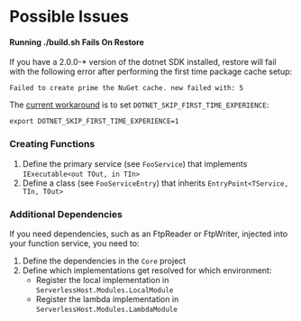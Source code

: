 # Possible Issues

#### Running ./build.sh Fails On Restore

If you have a 2.0.0-* version of the dotnet SDK installed, restore will fail with the following error
after performing the first time package cache setup:

```
Failed to create prime the NuGet cache. new failed with: 5
```

The [current workaround](https://github.com/dotnet/cli/issues/6550#issuecomment-308040963) is to set `DOTNET_SKIP_FIRST_TIME_EXPERIENCE`:

```
export DOTNET_SKIP_FIRST_TIME_EXPERIENCE=1
```

### Creating Functions

1. Define the primary service (see `FooService`) that implements `IExecutable<out TOut, in TIn>`
2. Define a class (see `FooServiceEntry`) that inherits `EntryPoint<TService, TIn, TOut>`

### Additional Dependencies

If you need dependencies, such as an FtpReader or FtpWriter, injected into your function service, you need to:

1. Define the dependencies in the `Core` project
2. Define which implementations get resolved for which environment:
   - Register the local implementation in `ServerlessHost.Modules.LocalModule` 
   - Register the lambda implementation in `ServerlessHost.Modules.LambdaModule` 